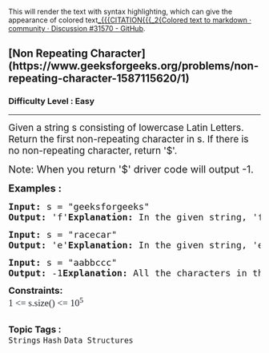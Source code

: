 
This will render the text with syntax highlighting, which can give the appearance of colored text[_{{{CITATION{{{_2{Colored text to markdown · community · Discussion #31570 - GitHub](https://github.com/orgs/community/discussions/31570).
<h2>[Non Repeating Character](https://www.geeksforgeeks.org/problems/non-repeating-character-1587115620/1)</h2>
<h3>Difficulty Level : Easy</h3>
<hr>
<div class="problems_problem_content__Xm_eO">
    <p><span style="font-size: 14pt;">Given a string s consisting of lowercase Latin Letters. Return the first non-repeating character in s. If there is no non-repeating character, return '$'.</span></p>
    <p><span style="font-size: 20px;">Note: When you return '$' driver code will output -1.</span></p>
    <p><span style="font-size: 20px;"><strong>Examples :</strong></span></p>
    <pre><span style="font-size: 18px;"><strong>Input:</strong><strong> </strong>s = "geeksforgeeks"<br><strong>Output: </strong>'f'<strong>Explanation:</strong> In the given string, 'f' is the first character in the string which does not repeat. </span></pre>
    <pre><span style="font-size: 18px;"><strong>Input:</strong><strong> </strong>s = "racecar"<br><strong>Output: </strong>'e'<strong>Explanation:</strong> In the given string, 'e' is the only character in the string which does not repeat. </span></pre>
    <pre><span style="font-size: 18px;"><strong>Input:</strong><strong> </strong>s = "aabbccc"<br><strong>Output: </strong>-1<strong>Explanation:</strong> All the characters in the given string are repeating. </span></pre>
    <p><span style="font-size: 18px;"><strong>Constraints:</strong><br><span style="font-size: 14pt;"><span style="color: #1e2229; font-family: Nunito; background-color: #ffffff;">1 &lt;= s.size() &lt;= 10<sup>5</sup></span></span><br></span></p>
</div>
<br>
<span style=font-size:18px><strong>Topic Tags : </strong><br><code>Strings</code>&nbsp;<code>Hash</code>&nbsp;<code>Data Structures</code>&nbsp;
